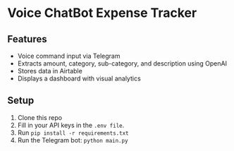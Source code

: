 # Voice ChatBot Expense Tracker

## Features
- Voice command input via Telegram
- Extracts amount, category, sub-category, and description using OpenAI
- Stores data in Airtable
- Displays a dashboard with visual analytics

## Setup
1. Clone this repo
2. Fill in your API keys in the `.env file`.
3. Run `pip install -r requirements.txt`
4. Run the Telegram bot: `python main.py`